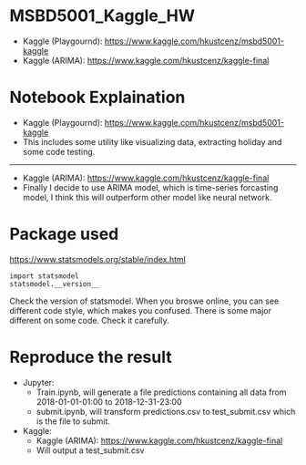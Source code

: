 # MSBD5001_Kaggle_HW
- Kaggle (Playgournd): https://www.kaggle.com/hkustcenz/msbd5001-kaggle
- Kaggle (ARIMA): https://www.kaggle.com/hkustcenz/kaggle-final

# Notebook Explaination
- Kaggle (Playgournd): https://www.kaggle.com/hkustcenz/msbd5001-kaggle
- This includes some utility like visualizing data, extracting holiday and some code testing.
---
- Kaggle (ARIMA): https://www.kaggle.com/hkustcenz/kaggle-final
- Finally I decide to use ARIMA model, which is time-series forcasting model, I think this will outperform other model like neural network.

# Package used
https://www.statsmodels.org/stable/index.html
```
import statsmodel
statsmodel.__version__
```
Check the version of statsmodel. When you broswe online, you can see different code style, which makes you confused. There is some major different on some code. Check it carefully.
# Reproduce the result
- Jupyter: 
    - Train.ipynb, will generate a file predictions containing all data from 2018-01-01-01:00 to 2018-12-31-23:00
    - submit.ipynb, will transform predictions.csv to test_submit.csv which is the file to submit.
- Kaggle:
    - Kaggle (ARIMA): https://www.kaggle.com/hkustcenz/kaggle-final
    - Will output a test_submit.csv
